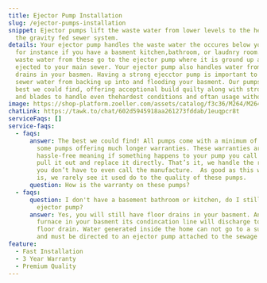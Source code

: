 ```yaml
---
title: Ejector Pump Installation
slug: /ejector-pumps-installation
snippet: Ejector pumps lift the waste water from lower levels to the height of
  the gravity fed sewer system.
details: Your ejector pump handles the waste water the occures below your sewer,
  for instance if you have a basment kitchen,bathroom, or laudnry room. The
  waste water from these go to the ejector pump where it is ground up and
  ejected to your main sewer. Your ejector pump also handles water from floor
  drains in your basmen. Having a strong ejecctor pump is important to prevent
  sewer water from backing up into and flooding your basment. Our pumps are the
  best we could find, offering acceptional build quilty along with strong motors
  and blades to handle even thehardest conditions and oftan usage without worry.
image: https://shop-platform.zoeller.com/assets/catalog/f3c36/M264/M264_thumbnail.png
chatLink: https://tawk.to/chat/602d5945918aa261273fddab/1euqpcr8t
serviceFaqs: []
service-faqs:
  - faqs:
      answer: The best we could find! All pumps come with a minimum of 3 years, with
        some pumps offering much longer warranties. These warranties are truly
        hassle-free meaning if something happens to your pump you call us, we
        pull it out and replace it directly. That’s it, we handle the rest, so
        you don’t have to even call the manufacture.  As good as this warranty
        is, we rarely see it used do to the quality of these pumps.
      question: How is the warranty on these pumps?
  - faqs:
      question: I don't have a basement bathroom or kitchen, do I still have an
        ejector pump?
      answer: Yes, you will still have floor drains in your basment. And if you have a
        furnace in your basment its condincation line will discharge to the
        floor drain. Water generated inside the home can not go to a sump pump
        and must be directed to an ejector pump attached to the sewage system.
feature:
  - Fast Installation
  - 3 Year Warranty
  - Premium Quality
---
```

